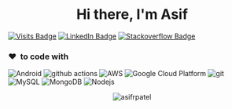 <h1 align="center">Hi there, I'm Asif</h1>

[![Visits Badge](https://badges.pufler.dev/visits/asifrpatel/asifrpatel)](https://github.com/asifrpatel)
[![LinkedIn Badge](https://img.shields.io/badge/-Asif%20Patel-blue?style=flat&logo=Linkedin&logoColor=white&link=https://www.linkedin.com/in/asif-patel-9820b9b7/)](https://www.linkedin.com/in/asif-patel-9820b9b7/)
[![Stackoverflow Badge](https://img.shields.io/badge/-Asif%20Patel-gray?style=flat&logo=stackoverflow&logoColor=orange&link=https://stackoverflow.com/users/6472077/asif-patel?tab=profile)](https://stackoverflow.com/users/6472077/asif-patel?tab=profile)

<h3>❤️&nbsp;&nbsp;to code with</h3>
<p>
  <img alt="Android" src="https://img.shields.io/badge/-Android-45b8d8?style=flat-square&logo=Android&logoColor=green" />
  <img alt="github actions" src="https://img.shields.io/badge/-Github_Actions-2088FF?style=flat-square&logo=github-actions&logoColor=white" />
 <img alt="AWS" src="https://img.shields.io/badge/-AWS-007ACC?style=flat-square&logo=aws-cloud&logoColor=yellow" />
 <img alt="Google Cloud Platform" src="https://img.shields.io/badge/-Google_Cloud_Platform-1a73e8?style=flat-square&logo=google-cloud&logoColor=white" />
  <img alt="git" src="https://img.shields.io/badge/-Git-F05032?style=flat-square&logo=git&logoColor=white" />
  <img alt="MySQL" src="https://img.shields.io/badge/-MySQL-FB542B?style=flat-square&logo=mysql&logoColor=white" />
  <img alt="MongoDB" src="https://img.shields.io/badge/-MongoDB-13aa52?style=flat-square&logo=mongodb&logoColor=white" />
  <img alt="Nodejs" src="https://img.shields.io/badge/-Nodejs-43853d?style=flat-square&logo=Node.js&logoColor=white" />
</p>
<p align="center"> <img src="https://github-readme-stats-five-lyart.vercel.app/api?username=asifrpatel&show_icons=true" alt="asifrpatel" /> </p>

